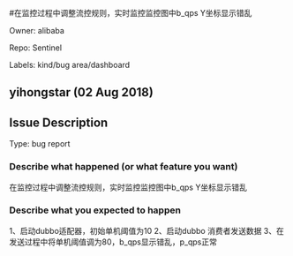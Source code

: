#在监控过程中调整流控规则，实时监控监控图中b_qps Y坐标显示错乱

Owner: alibaba

Repo: Sentinel

Labels: kind/bug area/dashboard 

## yihongstar (02 Aug 2018)

<!-- Here is for bug reports and feature requests ONLY! 

If you're looking for help, please check our mail list and the Gitter room.
-->

## Issue Description

Type: bug report

### Describe what happened (or what feature you want)

在监控过程中调整流控规则，实时监控监控图中b_qps Y坐标显示错乱

### Describe what you expected to happen

1、启动dubbo适配器，初始单机阈值为10
2、启动dubbo 消费者发送数据
3、在发送过程中将单机阈值调为80，b_qps显示错乱，p_qps正常


